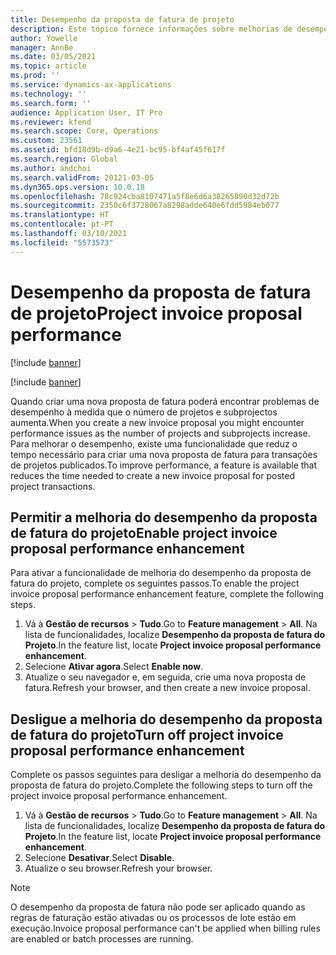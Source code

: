 ```yaml
---
title: Desempenho da proposta de fatura de projeto
description: Este tópico fornece informações sobre melhorias de desempenho nas propostas de faturas do projeto.
author: Yowelle
manager: AnnBe
ms.date: 03/05/2021
ms.topic: article
ms.prod: ''
ms.service: dynamics-ax-applications
ms.technology: ''
ms.search.form: ''
audience: Application User, IT Pro
ms.reviewer: kfend
ms.search.scope: Core, Operations
ms.custom: 23561
ms.assetid: bfd18d9b-d9a6-4e21-bc95-bf4af45f617f
ms.search.region: Global
ms.author: andchoi
ms.search.validFrom: 20121-03-05
ms.dyn365.ops.version: 10.0.18
ms.openlocfilehash: 78c924cba8107471a5f8e6d6a38265890d32d72b
ms.sourcegitcommit: 2350c6f3728067a8298adde640e6fdd5984eb077
ms.translationtype: HT
ms.contentlocale: pt-PT
ms.lasthandoff: 03/10/2021
ms.locfileid: "5573573"
---
```

# <a name="project-invoice-proposal-performance"></a><span data-ttu-id="65646-103">Desempenho da proposta de fatura de projeto</span><span class="sxs-lookup"><span data-stu-id="65646-103">Project invoice proposal performance</span></span>

[!include [banner](../includes/banner.md)]

[!include [banner](../includes/preview-banner.md)]

<span data-ttu-id="65646-104">Quando criar uma nova proposta de fatura poderá encontrar problemas de desempenho à medida que o número de projetos e subprojectos aumenta.</span><span class="sxs-lookup"><span data-stu-id="65646-104">When you create a new invoice proposal you might encounter performance issues as the number of projects and subprojects increase.</span></span> <span data-ttu-id="65646-105">Para melhorar o desempenho, existe uma funcionalidade que reduz o tempo necessário para criar uma nova proposta de fatura para transações de projetos publicados.</span><span class="sxs-lookup"><span data-stu-id="65646-105">To improve performance, a feature is available that reduces the time needed to create a new invoice proposal for posted project transactions.</span></span>

## <a name="enable-project-invoice-proposal-performance-enhancement"></a><span data-ttu-id="65646-106">Permitir a melhoria do desempenho da proposta de fatura do projeto</span><span class="sxs-lookup"><span data-stu-id="65646-106">Enable project invoice proposal performance enhancement</span></span>
<span data-ttu-id="65646-107">Para ativar a funcionalidade de melhoria do desempenho da proposta de fatura do projeto, complete os seguintes passos.</span><span class="sxs-lookup"><span data-stu-id="65646-107">To enable the project invoice proposal performance enhancement feature, complete the following steps.</span></span>

1.  <span data-ttu-id="65646-108">Vá à **Gestão de recursos** > **Tudo**.</span><span class="sxs-lookup"><span data-stu-id="65646-108">Go to **Feature management** > **All**.</span></span> <span data-ttu-id="65646-109">Na lista de funcionalidades, localize **Desempenho da proposta de fatura do Projeto**.</span><span class="sxs-lookup"><span data-stu-id="65646-109">In the feature list, locate **Project invoice proposal performance enhancement**.</span></span>
2.  <span data-ttu-id="65646-110">Selecione **Ativar agora**.</span><span class="sxs-lookup"><span data-stu-id="65646-110">Select **Enable now**.</span></span>
3.  <span data-ttu-id="65646-111">Atualize o seu navegador e, em seguida, crie uma nova proposta de fatura.</span><span class="sxs-lookup"><span data-stu-id="65646-111">Refresh your browser, and then create a new invoice proposal.</span></span>

## <a name="turn-off-project-invoice-proposal-performance-enhancement"></a><span data-ttu-id="65646-112">Desligue a melhoria do desempenho da proposta de fatura do projeto</span><span class="sxs-lookup"><span data-stu-id="65646-112">Turn off project invoice proposal performance enhancement</span></span>
<span data-ttu-id="65646-113">Complete os passos seguintes para desligar a melhoria do desempenho da proposta de fatura do projeto.</span><span class="sxs-lookup"><span data-stu-id="65646-113">Complete the following steps to turn off the project invoice proposal performance enhancement.</span></span>

1.  <span data-ttu-id="65646-114">Vá à **Gestão de recursos** > **Tudo**.</span><span class="sxs-lookup"><span data-stu-id="65646-114">Go to **Feature management** > **All**.</span></span> <span data-ttu-id="65646-115">Na lista de funcionalidades, localize **Desempenho da proposta de fatura do Projeto**.</span><span class="sxs-lookup"><span data-stu-id="65646-115">In the feature list, locate **Project invoice proposal performance enhancement**.</span></span>
2.  <span data-ttu-id="65646-116">Selecione **Desativar**.</span><span class="sxs-lookup"><span data-stu-id="65646-116">Select **Disable**.</span></span>
3.  <span data-ttu-id="65646-117">Atualize o seu browser.</span><span class="sxs-lookup"><span data-stu-id="65646-117">Refresh your browser.</span></span>

> [!NOTE]
> <span data-ttu-id="65646-118">O desempenho da proposta de fatura não pode ser aplicado quando as regras de faturação estão ativadas ou os processos de lote estão em execução.</span><span class="sxs-lookup"><span data-stu-id="65646-118">Invoice proposal performance can't be applied when billing rules are enabled or batch processes are running.</span></span>
